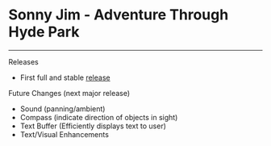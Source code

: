 Sonny Jim - Adventure Through Hyde Park
===============
-------------------------------------
Releases
 - First full and stable [release](https://github.com/robwhitaker/Asylum-Jam-2013/releases/tag/1.0)

Future Changes (next major release)
 - Sound (panning/ambient)
 - Compass (indicate direction of objects in sight)
 - Text Buffer (Efficiently displays text to user)
 - Text/Visual Enhancements
